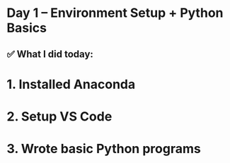 # Day 1 – Environment Setup + Python Basics

## ✅ What I did today:
# 1. Installed Anaconda
# 2. Setup VS Code
# 3. Wrote basic Python programs

